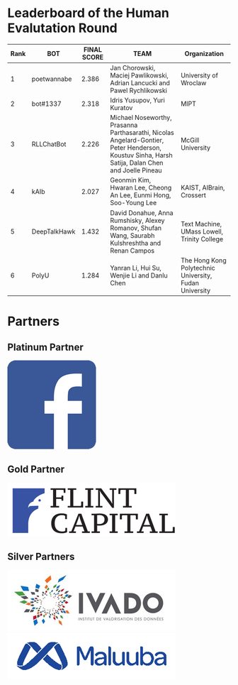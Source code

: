 # Leaderboard of the Human Evalutation Round

Rank | BOT | FINAL SCORE | TEAM | Organization
--- | --- | --- | ---| ---
1 |	poetwannabe |	2.386 |	Jan Chorowski, Maciej Pawlikowski, Adrian Lancucki and Pawel Rychlikowski |	University of Wroclaw
2 |	bot#1337 |	2.318 |	Idris Yusupov, Yuri Kuratov |	MIPT
3 |	RLLChatBot |	2.226 |	Michael Noseworthy, Prasanna Parthasarathi, Nicolas Angelard-Gontier, Peter Henderson, Koustuv Sinha, Harsh Satija, Dalan Chen and Joelle Pineau |	McGill University
4 |	kAIb |	2.027 |	Geonmin Kim, Hwaran Lee, Cheong An Lee, Eunmi Hong, Soo-Young Lee |	KAIST, AIBrain, Crossert
5 |	DeepTalkHawk |	1.432 |	David Donahue, Anna Rumshisky, Alexey Romanov, Shufan Wang, Saurabh Kulshreshtha and Renan Campos |	Text Machine, UMass Lowell, Trinity College
6 |	PolyU |	1.284 |	Yanran Li, Hui Su, Wenjie Li and Danlu Chen |	The Hong Kong Polytechnic University, Fudan University

# Partners

## Platinum Partner

<a href="https://research.fb.com/category/facebook-ai-research-fair/"><img src="../facebook.png"></a>

## Gold Partner

<a href="http://www.flintcap.com/"><img src="../flint.png"></a>

## Silver Partners

<a href="http://ivado.ca/"><img src="../ivado.jpg"></a>
<a href="http://www.maluuba.com/"><img src="../maluuba.png"></a>
